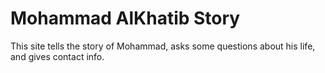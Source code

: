 # Mohammad AlKhatib Story

This site tells the story of Mohammad, asks some questions about his life, and gives contact info.